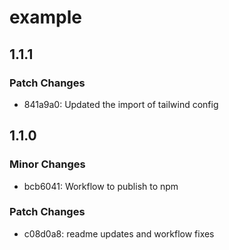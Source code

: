 # example

## 1.1.1

### Patch Changes

- 841a9a0: Updated the import of tailwind config

## 1.1.0

### Minor Changes

- bcb6041: Workflow to publish to npm

### Patch Changes

- c08d0a8: readme updates and workflow fixes
